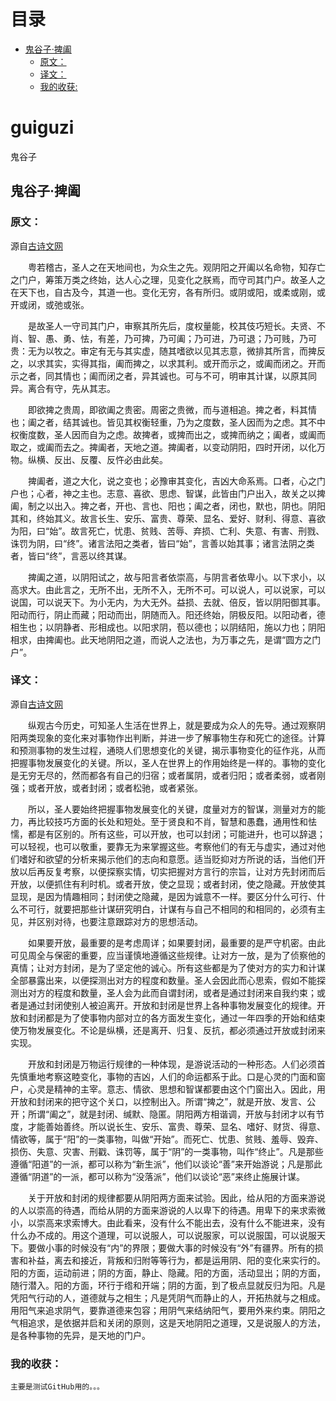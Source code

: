 目录
=================

  * [鬼谷子·捭阖](#鬼谷子捭阖)
     * [原文：](#原文)
     * [译文：](#译文)
	 * [我的收获:](#我的收获)


# guiguzi
鬼谷子

## 鬼谷子·捭阖


### 原文：
源自[古诗文网](https://so.gushiwen.org/guwen/bookv_3287.aspx)

　　粤若稽古，圣人之在天地间也，为众生之先。观阴阳之开阖以名命物，知存亡之门户，筹策万类之终始，达人心之理，见变化之朕焉，而守司其门户。故圣人之在天下也，自古及今，其道一也。变化无穷，各有所归。或阴或阳，或柔或刚，或开或闭，或弛或张。

　　是故圣人一守司其门户，审察其所先后，度权量能，校其伎巧短长。夫贤、不肖、智、愚、勇、怯，有差，乃可捭，乃可阖；乃可进，乃可退；乃可贱，乃可贵：无为以牧之。审定有无与其实虚，随其嗜欲以见其志意，微排其所言，而捭反之，以求其实，实得其指，阖而捭之，以求其利。或开而示之，或阖而闭之。开而示之者，同其情也；阖而闭之者，异其诚也。可与不可，明审其计谋，以原其同异。离合有守，先从其志。

　　即欲捭之贵周，即欲阖之贵密。周密之贵微，而与道相追。捭之者，料其情也；阖之者，结其诚也。皆见其权衡轻重，乃为之度数，圣人因而为之虑。其不中权衡度数，圣人因而自为之虑。故捭者，或捭而出之，或捭而纳之；阖者，或阖而取之，或阖而去之。捭阖者，天地之道。捭阖者，以变动阴阳，四时开闭，以化万物。纵横、反出、反覆、反忤必由此矣。

　　捭阖者，道之大化，说之变也；必豫审其变化，吉凶大命系焉。口者，心之门户也；心者，神之主也。志意、喜欲、思虑、智谋，此皆由门户出入，故关之以捭阖，制之以出入。捭之者，开也、言也、阳也；阖之者，闭也，默也，阴也。阴阳其和，终始其义。故言长生、安乐、富贵、尊荣、显名、爱好、财利、得意、喜欲为阳，曰“始”。故言死亡，忧患、贫贱、苦辱、弃损、亡利、失意、有害、刑戮、诛罚为阴，曰“终”。诸言法阳之类者，皆曰“始”，言善以始其事；诸言法阴之类者，皆曰“终”，言恶以终其谋。

　　捭阖之道，以阴阳试之，故与阳言者依崇高，与阴言者依卑小。以下求小，以高求大。由此言之，无所不出，无所不入，无所不可。可以说人，可以说家，可以说国，可以说天下。为小无内，为大无外。益损、去就、倍反，皆以阴阳御其事。阳动而行，阴止而藏；阳动而出，阴随而入。阳还终始，阴极反阳。以阳动者，德相生也；以阴静者、形相成也。以阳求阴，苞以德也；以阴结阳，施以力也；阴阳相求，由捭阖也。此天地阴阳之道，而说人之法也，为万事之先，是谓“圆方之门户”。
 ### 译文：
 源自[古诗文网](https://so.gushiwen.org/guwen/bookv_3287.aspx)
 
 　　纵观古今历史，可知圣人生活在世界上，就是要成为众人的先导。通过观察阴阳两类现象的变化来对事物作出判断，并进一步了解事物生存和死亡的途径。计算和预测事物的发生过程，通晓人们思想变化的关键，揭示事物变化的征作兆，从而把握事物发展变化的关键。所以，圣人在世界上的作用始终是一样的。事物的变化是无穷无尽的，然而都各有自己的归宿；或者属阴，或者归阳；或者柔弱，或者刚强；或者开放，或者封闭；或者松驰，或者紧张。

　　所以，圣人要始终把握事物发展变化的关键，度量对方的智谋，测量对方的能力，再比较技巧方面的长处和短处。至于贤良和不肖，智慧和愚蠢，通用性和怯懦，都是有区别的。所有这些，可以开放，也可以封闭；可能进升，也可以辞退；可以轻视，也可以敬重，要靠无为来掌握这些。考察他们的有无与虚实，通过对他们嗜好和欲望的分析来揭示他们的志向和意愿。适当贬抑对方所说的话，当他们开放以后再反复考察，以便探察实情，切实把握对方言行的宗旨，让对方先封闭而后开放，以便抓住有利时机。或者开放，使之显现；或者封闭，使之隐藏。开放使其显现，是因为情趣相同；封闭使之隐藏，是因为诚意不一样。要区分什么可行、什么不可行，就要把那些计谋研究明白，计谋有与自己不相同的和相同的，必须有主见，并区别对待，也要注意跟踪对方的思想活动。

　　如果要开放，最重要的是考虑周详；如果要封闭，最重要的是严守机密。由此可见周全与保密的重要，应当谨慎地遵循这些规律。让对方一放，是为了侦察他的真情；让对方封闭，是为了坚定他的诚心。所有这些都是为了使对方的实力和计谋全部暴露出来，以便探测出对方的程度和数量。圣人会因此而心思索，假如不能探测出对方的程度和数量，圣人会为此而自谓封闭，或者是通过封闭来自我约束；或者是通过封闭使别人被迫离开。开放和封闭是世界上各种事物发展变化的规律。开放和封闭都是为了使事物内部对立的各方面发生变化，通过一年四季的开始和结束使万物发展变化。不论是纵横，还是离开、归复、反抗，都必须通过开放或封闭来实现。

　　开放和封闭是万物运行规律的一种体现，是游说活动的一种形态。人们必须首先慎重地考察这睦变化，事物的吉凶，人们的命运都系于此。口是心灵的门面和窗户，心灵是精神的主宰。意志、情欲、思想和智谋都要由这个门窗出入。因此，用开放和封闭来的把守这个关口，以控制出入。所谓“捭之”，就是开放、发言、公开；所谓“阖之”，就是封闭、缄默、隐匿。阴阳两方相谐调，开放与封闭才以有节度，才能善始善终。所以说长生、安乐、富贵、尊荣、显名、嗜好、财货、得意、情欲等，属于“阳”的一类事物，叫做“开始”。而死亡、忧患、贫贱、羞辱、毁弃、损伤、失意、灾害、刑戳、诛罚等，属于“阴”的一类事物，叫作“终止”。凡是那些遵循“阳道”的一派，都可以称为“新生派”，他们以谈论“善”来开始游说；凡是那此遵循“阴道”的一派，都可以称为“没落派”，他们以谈论“恶”来终止施展计谋。

　　关于开放和封闭的规律都要从阴阳两方面来试验。因此，给从阳的方面来游说的人以崇高的待遇，而给从阴的方面来游说的人以卑下的待遇。用卑下的来求索微小，以崇高来求索博大。由此看来，没有什么不能出去，没有什么不能进来，没有什么办不成的。用这个道理，可以说服人，可以说服家，可以说服国，可以说服天下。要做小事的时候没有“内”的界限；要做大事的时候没有“外”有疆界。所有的损害和补益，离去和接近，背叛和归附等等行为，都是运用阴、阳的变化来实行的。阳的方面，运动前进；阴的方面，静止、隐藏。阳的方面，活动显出；阴的方面，随行潜入。阳的方面，环行于绺和开端；阴的方面，到了极点显就反归为阳。凡是凭阳气行动的人，道德就与之相生；凡是凭阴气而静止的人，开拓热就与之相成。用阳气来追求阴气，要靠道德来包容；用阴气来结纳阳气，要用外来约束。阴阳之气相追求，是依据并启和关闭的原则，这是天地阴阳之道理，又是说服人的方法，是各种事物的先异，是天地的门户。
	
 ### 我的收获：
 
	主要是测试GitHub用的。。。
